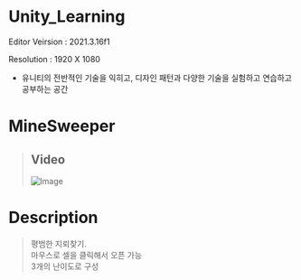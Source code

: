 # Unity_Learning
Editor Veirsion : 2021.3.16f1

Resolution : 1920 X 1080

- 유니티의 전반적인 기술을 익히고, 디자인 패턴과 다양한 기술을 실험하고 연습하고 공부하는 공간

# MineSweeper
> ## Video
> ![Image](https://github.com/user-attachments/assets/8b160413-5b55-49d3-b66e-c3c0b1345ff7)

# Description
> 평범한 지뢰찾기. <br/>
> 마우스로 셀을 클릭해서 오픈 가능 <br/>
> 3개의 난이도로 구성 <br/>

